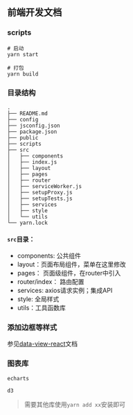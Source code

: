 ## 前端开发文档

### scripts

``` shell
# 启动
yarn start

# 打包
yarn build
```

### 目录结构

```
.
├── README.md
├── config
├── jsconfig.json
├── package.json
├── public
├── scripts
├── src
│   ├── components
│   ├── index.js
│   ├── layout
│   ├── pages
│   ├── router
│   ├── serviceWorker.js
│   ├── setupProxy.js
│   ├── setupTests.js
│   ├── services
│   ├── style
│   └── utils
└── yarn.lock
```

#### `src`目录：
- components: 公共组件
- layout：页面布局组件，菜单在这里修改
- pages： 页面级组件，在router中引入
- router/index： 路由配置
- services: axios请求实例；集成API
- style: 全局样式
- utils：工具函数库

### 添加边框等样式

参见[data-view-react](http://datav-react.jiaminghi.com/guide/)文档

### 图表库

`echarts`

`d3`

> 需要其他库使用`yarn add xx`安装即可

